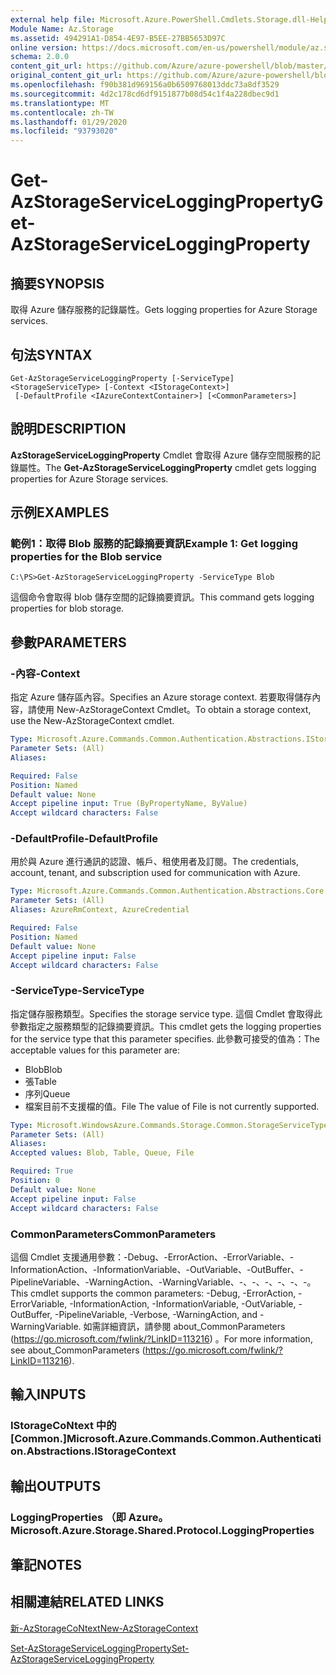 ```yaml
---
external help file: Microsoft.Azure.PowerShell.Cmdlets.Storage.dll-Help.xml
Module Name: Az.Storage
ms.assetid: 494291A1-D854-4E97-B5EE-27BB5653D97C
online version: https://docs.microsoft.com/en-us/powershell/module/az.storage/get-azstorageserviceloggingproperty
schema: 2.0.0
content_git_url: https://github.com/Azure/azure-powershell/blob/master/src/Storage/Storage.Management/help/Get-AzStorageServiceLoggingProperty.md
original_content_git_url: https://github.com/Azure/azure-powershell/blob/master/src/Storage/Storage.Management/help/Get-AzStorageServiceLoggingProperty.md
ms.openlocfilehash: f90b381d969156a0b6509768013ddc73a8df3529
ms.sourcegitcommit: 4d2c178cd6df9151877b08d54c1f4a228dbec9d1
ms.translationtype: MT
ms.contentlocale: zh-TW
ms.lasthandoff: 01/29/2020
ms.locfileid: "93793020"
---
```

# <span data-ttu-id="f7c1e-101">Get-AzStorageServiceLoggingProperty</span><span class="sxs-lookup"><span data-stu-id="f7c1e-101">Get-AzStorageServiceLoggingProperty</span></span>

## <span data-ttu-id="f7c1e-102">摘要</span><span class="sxs-lookup"><span data-stu-id="f7c1e-102">SYNOPSIS</span></span>
<span data-ttu-id="f7c1e-103">取得 Azure 儲存服務的記錄屬性。</span><span class="sxs-lookup"><span data-stu-id="f7c1e-103">Gets logging properties for Azure Storage services.</span></span>

## <span data-ttu-id="f7c1e-104">句法</span><span class="sxs-lookup"><span data-stu-id="f7c1e-104">SYNTAX</span></span>

```
Get-AzStorageServiceLoggingProperty [-ServiceType] <StorageServiceType> [-Context <IStorageContext>]
 [-DefaultProfile <IAzureContextContainer>] [<CommonParameters>]
```

## <span data-ttu-id="f7c1e-105">說明</span><span class="sxs-lookup"><span data-stu-id="f7c1e-105">DESCRIPTION</span></span>
<span data-ttu-id="f7c1e-106">**AzStorageServiceLoggingProperty** Cmdlet 會取得 Azure 儲存空間服務的記錄屬性。</span><span class="sxs-lookup"><span data-stu-id="f7c1e-106">The **Get-AzStorageServiceLoggingProperty** cmdlet gets logging properties for Azure Storage services.</span></span>

## <span data-ttu-id="f7c1e-107">示例</span><span class="sxs-lookup"><span data-stu-id="f7c1e-107">EXAMPLES</span></span>

### <span data-ttu-id="f7c1e-108">範例1：取得 Blob 服務的記錄摘要資訊</span><span class="sxs-lookup"><span data-stu-id="f7c1e-108">Example 1: Get logging properties for the Blob service</span></span>
```
C:\PS>Get-AzStorageServiceLoggingProperty -ServiceType Blob
```

<span data-ttu-id="f7c1e-109">這個命令會取得 blob 儲存空間的記錄摘要資訊。</span><span class="sxs-lookup"><span data-stu-id="f7c1e-109">This command gets logging properties for blob storage.</span></span>

## <span data-ttu-id="f7c1e-110">參數</span><span class="sxs-lookup"><span data-stu-id="f7c1e-110">PARAMETERS</span></span>

### <span data-ttu-id="f7c1e-111">-內容</span><span class="sxs-lookup"><span data-stu-id="f7c1e-111">-Context</span></span>
<span data-ttu-id="f7c1e-112">指定 Azure 儲存區內容。</span><span class="sxs-lookup"><span data-stu-id="f7c1e-112">Specifies an Azure storage context.</span></span>
<span data-ttu-id="f7c1e-113">若要取得儲存內容，請使用 New-AzStorageContext Cmdlet。</span><span class="sxs-lookup"><span data-stu-id="f7c1e-113">To obtain a storage context, use the New-AzStorageContext cmdlet.</span></span>

```yaml
Type: Microsoft.Azure.Commands.Common.Authentication.Abstractions.IStorageContext
Parameter Sets: (All)
Aliases:

Required: False
Position: Named
Default value: None
Accept pipeline input: True (ByPropertyName, ByValue)
Accept wildcard characters: False
```

### <span data-ttu-id="f7c1e-114">-DefaultProfile</span><span class="sxs-lookup"><span data-stu-id="f7c1e-114">-DefaultProfile</span></span>
<span data-ttu-id="f7c1e-115">用於與 Azure 進行通訊的認證、帳戶、租使用者及訂閱。</span><span class="sxs-lookup"><span data-stu-id="f7c1e-115">The credentials, account, tenant, and subscription used for communication with Azure.</span></span>

```yaml
Type: Microsoft.Azure.Commands.Common.Authentication.Abstractions.Core.IAzureContextContainer
Parameter Sets: (All)
Aliases: AzureRmContext, AzureCredential

Required: False
Position: Named
Default value: None
Accept pipeline input: False
Accept wildcard characters: False
```

### <span data-ttu-id="f7c1e-116">-ServiceType</span><span class="sxs-lookup"><span data-stu-id="f7c1e-116">-ServiceType</span></span>
<span data-ttu-id="f7c1e-117">指定儲存服務類型。</span><span class="sxs-lookup"><span data-stu-id="f7c1e-117">Specifies the storage service type.</span></span>
<span data-ttu-id="f7c1e-118">這個 Cmdlet 會取得此參數指定之服務類型的記錄摘要資訊。</span><span class="sxs-lookup"><span data-stu-id="f7c1e-118">This cmdlet gets the logging properties for the service type that this parameter specifies.</span></span>
<span data-ttu-id="f7c1e-119">此參數可接受的值為：</span><span class="sxs-lookup"><span data-stu-id="f7c1e-119">The acceptable values for this parameter are:</span></span>
- <span data-ttu-id="f7c1e-120">Blob</span><span class="sxs-lookup"><span data-stu-id="f7c1e-120">Blob</span></span> 
- <span data-ttu-id="f7c1e-121">張</span><span class="sxs-lookup"><span data-stu-id="f7c1e-121">Table</span></span>
- <span data-ttu-id="f7c1e-122">序列</span><span class="sxs-lookup"><span data-stu-id="f7c1e-122">Queue</span></span>
- <span data-ttu-id="f7c1e-123">檔案目前不支援檔的值。</span><span class="sxs-lookup"><span data-stu-id="f7c1e-123">File The value of File is not currently supported.</span></span>

```yaml
Type: Microsoft.WindowsAzure.Commands.Storage.Common.StorageServiceType
Parameter Sets: (All)
Aliases:
Accepted values: Blob, Table, Queue, File

Required: True
Position: 0
Default value: None
Accept pipeline input: False
Accept wildcard characters: False
```

### <span data-ttu-id="f7c1e-124">CommonParameters</span><span class="sxs-lookup"><span data-stu-id="f7c1e-124">CommonParameters</span></span>
<span data-ttu-id="f7c1e-125">這個 Cmdlet 支援通用參數：-Debug、-ErrorAction、-ErrorVariable、-InformationAction、-InformationVariable、-OutVariable、-OutBuffer、-PipelineVariable、-WarningAction、-WarningVariable、-、-、-、-、-、-。</span><span class="sxs-lookup"><span data-stu-id="f7c1e-125">This cmdlet supports the common parameters: -Debug, -ErrorAction, -ErrorVariable, -InformationAction, -InformationVariable, -OutVariable, -OutBuffer, -PipelineVariable, -Verbose, -WarningAction, and -WarningVariable.</span></span> <span data-ttu-id="f7c1e-126">如需詳細資訊，請參閱 about_CommonParameters (https://go.microsoft.com/fwlink/?LinkID=113216) 。</span><span class="sxs-lookup"><span data-stu-id="f7c1e-126">For more information, see about_CommonParameters (https://go.microsoft.com/fwlink/?LinkID=113216).</span></span>

## <span data-ttu-id="f7c1e-127">輸入</span><span class="sxs-lookup"><span data-stu-id="f7c1e-127">INPUTS</span></span>

### <span data-ttu-id="f7c1e-128">IStorageCoNtext 中的 [Common.]</span><span class="sxs-lookup"><span data-stu-id="f7c1e-128">Microsoft.Azure.Commands.Common.Authentication.Abstractions.IStorageContext</span></span>

## <span data-ttu-id="f7c1e-129">輸出</span><span class="sxs-lookup"><span data-stu-id="f7c1e-129">OUTPUTS</span></span>

### <span data-ttu-id="f7c1e-130">LoggingProperties （即 Azure。</span><span class="sxs-lookup"><span data-stu-id="f7c1e-130">Microsoft.Azure.Storage.Shared.Protocol.LoggingProperties</span></span>

## <span data-ttu-id="f7c1e-131">筆記</span><span class="sxs-lookup"><span data-stu-id="f7c1e-131">NOTES</span></span>

## <span data-ttu-id="f7c1e-132">相關連結</span><span class="sxs-lookup"><span data-stu-id="f7c1e-132">RELATED LINKS</span></span>

[<span data-ttu-id="f7c1e-133">新-AzStorageCoNtext</span><span class="sxs-lookup"><span data-stu-id="f7c1e-133">New-AzStorageContext</span></span>](./New-AzStorageContext.md)

[<span data-ttu-id="f7c1e-134">Set-AzStorageServiceLoggingProperty</span><span class="sxs-lookup"><span data-stu-id="f7c1e-134">Set-AzStorageServiceLoggingProperty</span></span>](./Set-AzStorageServiceLoggingProperty.md)


